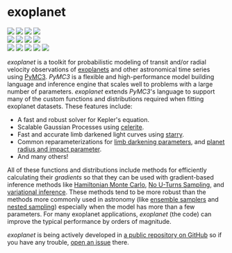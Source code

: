 exoplanet
=========

<p>
<a href="https://github.com/dfm/exoplanet">
<img src="https://img.shields.io/badge/GitHub-dfm%2Fexoplanet-blue.svg?style=flat"></a>
<a href="https://github.com/dfm/exoplanet/blob/master/LICENSE">
<img src="https://img.shields.io/badge/license-MIT-blue.svg?style=flat"></a>
<a href="https://zenodo.org/badge/latestdoi/138077978">
<img src="https://zenodo.org/badge/138077978.svg"></a>
<a href="https://docs.google.com/viewer?url=https://github.com/dfm/exoplanet/raw/master-pdf/paper/exoplanet.pdf">
<img src="https://img.shields.io/badge/read-the_paper_draft-blue.svg?style=flat"></a>
<br>
<a href="https://travis-ci.org/dfm/exoplanet">
<img src="https://img.shields.io/travis/dfm/exoplanet/master.svg?style=flat&label=tests"></a>
<a href="https://dev.azure.com/foremanmackey/exoplanet/_build?definitionId=1">
<img src="https://img.shields.io/azure-devops/build/foremanmackey/704922a0-a57f-4d16-bbea-e37f58c88ba5/1/master.svg?label=paper"></a>
<a href="https://exoplanet.dfm.io">
<img src="https://img.shields.io/readthedocs/exoplanet.svg?style=flat"></a>
<a href="https://github.com/dfm/exoplanet/actions">
<img src="https://github.com/dfm/exoplanet/workflows/style/badge.svg?style=flat"></a>
<br>
<a href="https://rodluger.github.io/starry">
<img src="https://img.shields.io/badge/powered_by-starry-EB5368.svg?style=flat"></a>
<a href="https://celerite.readthedocs.io">
<img src="https://img.shields.io/badge/powered_by-celerite-EB5368.svg?style=flat"></a>
<a href="https://docs.pymc.io">
<img src="https://img.shields.io/badge/powered_by-PyMC3-EB5368.svg?style=flat"></a>
<a href="http://www.astropy.org">
<img src="https://img.shields.io/badge/powered_by-AstroPy-EB5368.svg?style=flat"></a>
<a href="https://github.com/rodluger/corTeX">
<img src="https://img.shields.io/badge/powered_by-corTeX-EB5368.svg?style=flat"></a>
</p>

*exoplanet* is a toolkit for probabilistic modeling of transit and/or
radial velocity observations of
[exoplanets](https://en.wikipedia.org/wiki/Exoplanet) and other
astronomical time series using [PyMC3](https://docs.pymc.io). *PyMC3* is
a flexible and high-performance model building language and inference
engine that scales well to problems with a large number of parameters.
*exoplanet* extends *PyMC3*'s language to support many of the custom
functions and distributions required when fitting exoplanet datasets.
These features include:

- A fast and robust solver for Kepler's equation.
- Scalable Gaussian Processes using
  [celerite](https://celerite.readthedocs.io).
- Fast and accurate limb darkened light curves using
  [starry](https://rodluger.github.io/starry).
- Common reparameterizations for [limb darkening
  parameters](https://arxiv.org/abs/1308.0009), and [planet radius and
  impact parameter](https://arxiv.org/abs/1811.04859).
- And many others!

All of these functions and distributions include methods for efficiently
calculating their *gradients* so that they can be used with
gradient-based inference methods like [Hamiltonian Monte
Carlo](https://arxiv.org/abs/1206.1901), [No U-Turns
Sampling](https://arxiv.org/abs/1111.4246), and [variational
inference](https://arxiv.org/abs/1603.00788). These methods tend to be
more robust than the methods more commonly used in astronomy (like
[ensemble samplers](https://emcee.readthedocs.io) and [nested
sampling](https://ccpforge.cse.rl.ac.uk/gf/project/multinest/))
especially when the model has more than a few parameters. For many
exoplanet applications, *exoplanet* (the code) can improve the typical
performance by orders of magnitude.

*exoplanet* is being actively developed in [a public repository on
GitHub](https://github.com/dfm/exoplanet) so if you have any trouble,
[open an issue](https://github.com/dfm/exoplanet/issues) there.
